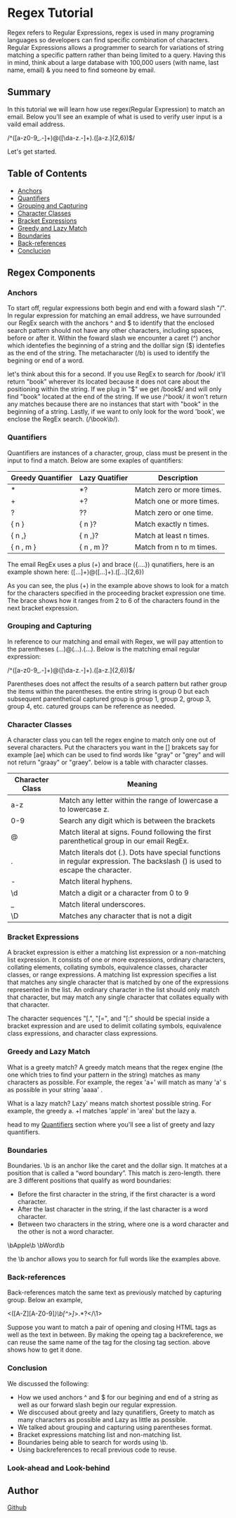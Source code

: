 # Regex Tutorial

Regex refers to Regular Expressions, regex is used in many programing languages so developers can find specific combination of characters. Regular Expressions allows a programmer to search  for variations of string matching a specific pattern rather than being limited to a query. Having this in mind, think about a large database with 100,000 users (with name, last name,  email) & you need to find someone by email. 

## Summary

In this tutorial we will learn how use regex(Regular Expression) to match an email. Below you'll see an example of what is used to verify user input is a vaild email address.

/^([a-z0-9_\.-]+)@([\da-z\.-]+)\.([a-z\.]{2,6})$/

Let's get started.

## Table of Contents

- [Anchors](#anchors)
- [Quantifiers](#quantifiers)
- [Grouping and Capturing](#grouping-and-capturing)
- [Character Classes](#character-classes)
- [Bracket Expressions](#bracket-expressions)
- [Greedy and Lazy Match](#greedy-and-lazy-match)
- [Boundaries](#boundaries)
- [Back-references](#back-references)
- [Conclucion](#conclusion)

## Regex Components

### Anchors

To start off, regular expressions both begin and end with a foward slash "/". In regular expression for matching an email address, we have surrounded our RegEx search with the anchors ^ and $ to identify that the enclosed search pattern should not have any other characters, including spaces, before or after it. Within the foward slash we encounter a caret (^) anchor which identefies the beginning of a string and the dolllar sign ($) identefies as the end of the string. The metacharacter (/b) is used to identify the begining or end of a word.

let's think about this for a second. If you use RegEx to search for /book/ it'll return "book" wherever its located because it does not care about the positioning within the string. If we plug in "$" we get /book$/ and will only find "book" located at the end of the string. If we use /^book/ it won't return any matches because there are no instances that start with "book" in the beginning of a string. Lastly, if we want to only look for the word 'book', we enclose the RegEx search. (/\book\b/).


### Quantifiers

Quantifiers are instances of a character, group, class must be present in the input to find a match.
Below are some exaples of quantifiers:

Greedy Quantifier | Lazy Quatifier |  Description 
----------------- | -------------- | -------------
*                 | *?             | Match zero or more times.
+                 | +?             | Match one or more times.
?                 | ??             | Match zero or one time.
{ n }             | { n }?         | Match exactly n times.
{ n ,}            | { n ,}?        | Match at least n times.
{ n , m }         | { n , m }?     | Match from n to m times.

The email RegEx uses a plus (+) and brace ({....}) qunatifiers, here is an example shown here:
([...]+)@([...]+)\.([...]{2,6}) 

As you can see, the plus (+) in the example above shows to look for a match for the characters specified in the proceeding bracket expression one time. The brace shows how it ranges from 2 to 6 of the characters found in the next bracket expression.


### Grouping and Capturing

In reference to our matching and email with Regex, we will pay attention to the parentheses (...)@(...)\.(...). 
Below is the matching email regular expression:

/^([a-z0-9_\.-]+)@([\da-z\.-]+)\.([a-z\.]{2,6})$/

Parentheses does not affect the results of a search pattern but rather group the items within the parentheses. the entire string is group 0 but each subsequent parenthetical captured group is group 1, group 2, group 3, group 4, etc. catured groups can be reference as needed. 

### Character Classes
A character class you can tell the regex engine to match only one out of several characters. Put the characters you want in the [] brakcets say for example [ae] which can be used to find words like "gray" or "grey" and will not return "graay" or "graey". below is a table with character classes.

Character Class    |    Meaning
-----------------  | -------------- 
a-z                | Match any letter within the range of lowercase a to lowercase z.            
0-9                | Search any digit which is between the brackets            
@                  | Match literal at signs. Found following the first parenthetical group in our email RegEx.            
\.                 | Match literals dot (.). Dots have special functions in regular expression. The backslash (\) is used to escape the character.         
-                  | Match literal hyphens.        
\d                 | Match a digit or a character from 0 to 9
_                  | Match literal underscores. 
\D                 | Matches any character that is not a digit 


### Bracket Expressions

A bracket expression is either a matching list expression or a non-matching list expression. It consists of one or more expressions, ordinary characters, collating elements, collating symbols, equivalence classes, character classes, or range expressions. A matching list expression specifies a list that matches any single character that is matched by one of the expressions represented in the list. An ordinary character in the list should only match that character, but may match any single character that collates equally with that character.

The character sequences "[.", "[=", and "[:"  should be special inside a bracket expression and are used to delimit collating symbols, equivalence class expressions, and character class expressions.

### Greedy and Lazy Match

What is a greety match?
A greedy match means that the regex engine (the one which tries to find your pattern in the string) matches as many characters as possible. For example, the regex 'a+' will match as many 'a' s as possible in your string 'aaaa' .

What is a lazy match?
Lazy' means match shortest possible string. For example, the greedy a. +l matches 'apple' in 'area' but the lazy a.

head to my [Quantifiers](#quantifiers) section where you'll see a list of greety and lazy quantifiers.

### Boundaries

Boundaries. 
 \b is an anchor like the caret and the dollar sign. It matches at a position that is called a “word boundary”. This match is zero-length. there are 3 different positions that qualify as word boundaries:

- Before the first character in the string, if the first character is a word character.
- After the last character in the string, if the last character is a word character.
- Between two characters in the string, where one is a word character and the other is not a word character.

\bApple\b \bWord\b

the \b anchor allows you to search for full words like the examples above.



### Back-references

Back-references match the same text as previously matched by capturing group. Below an example,

<([A-Z][A-Z0-9]*)\b[^>]*>.*?</\1>

Suppose you want to match a pair of opening and closing HTML tags as well as the text in between. By making the opeing tag a backreference, we can reuse the same name of the tag for the closing tag section. above shows how to get it done.

### Conclusion
We discussed the following:
- How we used anchors ^ and $ for our begining and end of a string as well as our forward slash begin our regular expression.
- We disccused about greety and lazy qunatifiers, Greety to match as many characters as possible and Lazy as little as possible.
- We talked about grouping and capturing using parentheses format.
- Bracket expressions matching list and non-matching list.
- Boundaries being able to search for words using \b.
- Using backreferences to recall previous code to reuse.

### Look-ahead and Look-behind

## Author

[Github](https://github.com/ismo1127)
